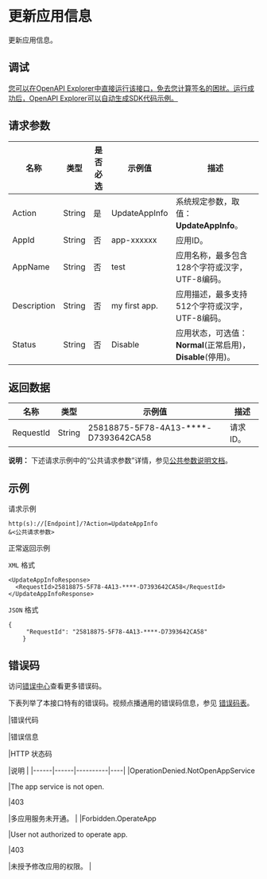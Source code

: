 # 更新应用信息

更新应用信息。

## 调试

[您可以在OpenAPI Explorer中直接运行该接口，免去您计算签名的困扰。运行成功后，OpenAPI Explorer可以自动生成SDK代码示例。](https://api.aliyun.com/#product=vod&api=UpdateAppInfo&type=RPC&version=2017-03-21)

## 请求参数

|名称|类型|是否必选|示例值|描述|
|--|--|----|---|--|
|Action|String|是|UpdateAppInfo|系统规定参数，取值：**UpdateAppInfo**。 |
|AppId|String|否|app-xxxxxx|应用ID。 |
|AppName|String|否|test|应用名称，最多包含128个字符或汉字，UTF-8编码。 |
|Description|String|否|my first app.|应用描述，最多支持512个字符或汉字，UTF-8编码。 |
|Status|String|否|Disable|应用状态，可选值：**Normal**\(正常启用\)，**Disable**\(停用\)。 |

## 返回数据

|名称|类型|示例值|描述|
|--|--|---|--|
|RequestId|String|25818875-5F78-4A13-\*\*\*\*-D7393642CA58|请求ID。 |

**说明：** 下述请求示例中的“公共请求参数”详情，参见[公共参数说明文档](~~44432~~)。

## 示例

请求示例

```
http(s)://[Endpoint]/?Action=UpdateAppInfo
&<公共请求参数>
```

正常返回示例

`XML` 格式

```
<UpdateAppInfoResponse>
  <RequestId>25818875-5F78-4A13-****-D7393642CA58</RequestId>
</UpdateAppInfoResponse>
```

`JSON` 格式

```
{
     "RequestId": "25818875-5F78-4A13-****-D7393642CA58"
    }
```

## 错误码

访问[错误中心](https://error-center.aliyun.com/status/product/vod)查看更多错误码。

下表列举了本接口特有的错误码。视频点播通用的错误码信息，参见 [错误码表](https://help.aliyun.com/document_detail/52841.html?spm=a2c4g.11186623.2.17.72657c55cS5tmj)。

|错误代码

|错误信息

|HTTP 状态码

|说明 |
|------|------|----------|----|
|OperationDenied.NotOpenAppService

|The app service is not open.

|403

|多应用服务未开通。 |
|Forbidden.OperateApp

|User not authorized to operate app.

|403

|未授予修改应用的权限。 |

